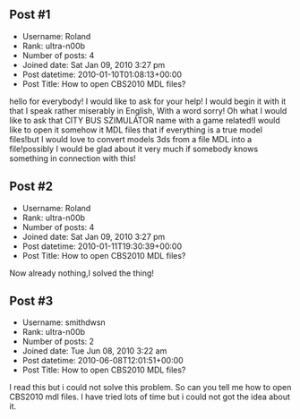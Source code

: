 ## Post #1
- Username: Roland
- Rank: ultra-n00b
- Number of posts: 4
- Joined date: Sat Jan 09, 2010 3:27 pm
- Post datetime: 2010-01-10T01:08:13+00:00
- Post Title: How to open CBS2010 MDL files?

hello for everybody!
I would like to ask for your help!
I would begin it with it that I speak rather miserably in English,
With a word sorry!
Oh what I would like to ask that CITY BUS SZIMULÁTOR name with a game related!I would like to open it somehow it MDL files that if everything is a true model files!but I would love to convert models 3ds from a file MDL into a file!possibly I would be glad about it very much if somebody knows something in connection with this!
## Post #2
- Username: Roland
- Rank: ultra-n00b
- Number of posts: 4
- Joined date: Sat Jan 09, 2010 3:27 pm
- Post datetime: 2010-01-11T19:30:39+00:00
- Post Title: How to open CBS2010 MDL files?

Now already nothing,I solved the thing!
## Post #3
- Username: smithdwsn
- Rank: ultra-n00b
- Number of posts: 2
- Joined date: Tue Jun 08, 2010 3:22 am
- Post datetime: 2010-06-08T12:01:51+00:00
- Post Title: How to open CBS2010 MDL files?

I read this but i could not solve this problem. So can you tell me how to open CBS2010 mdl files. 
I have tried lots of time but i could not got the idea about it.
